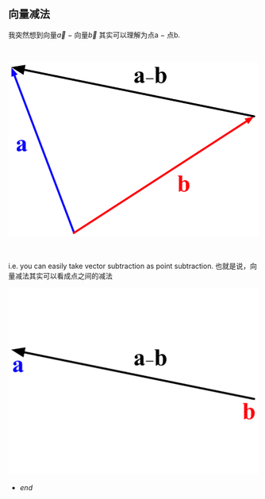 向量减法
------

我突然想到向量$\vec{a}$ $-$ 向量$\vec{b}$ 其实可以理解为点$\text{a}$ $-$ 点$\text{b}$. 

<br>

![vector](/img/posts-img/a-b_tri.png)

<br>

i.e. you can easily take vector subtraction as point subtraction.
也就是说，向量减法其实可以看成点之间的减法

![point](/img/posts-img/a-b_poi.png)

* *end*